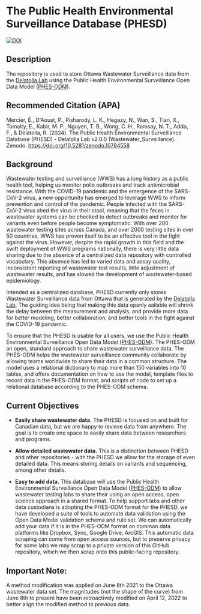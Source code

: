 # The Public Health Environmental Surveillance Database (PHESD)

[![DOI](https://zenodo.org/badge/410863559.svg)](https://zenodo.org/badge/latestdoi/410863559)

## Description

The repository is used to store Ottawa Wastewater Surveillance data from the [Delatolla Lab](https://delatolla-research-group.ca) using the Public Health Environmental Surveillance Open Data Model ([PHES-ODM](https://github.com/Big-Life-Lab/PHES-ODM)).

## Recommended Citation (APA)

Mercier, É., D'Aoust, P., Pisharody, L. K., Hegazy, N., Wan, S., Tian, X., Tomalty, E., Kabir, M. P., Nguyen, T. B., Wong, C. H., Ramsay, N. T., Addo, F., & Delatolla, R. (2024). The Public Health Environmental Surveillance Database (PHESD) - Delatolla Lab v2.0.0 (Wastewater_Surveillance). Zenodo. https://doi.org/10.5281/zenodo.10794558

## Background

Wastewater testing and surveillance (WWS) has a long history as a public health tool, helping us monitor polio outbreaks and track antimicrobial resistance. With the COVID-19 pandemic and the emergence of the SARS-CoV-2 virus, a new opportunity has emerged to leverage WWS to inform prevention and control of the pandemic. People infected with the SARS-CoV-2 virus shed the virus in their stool, meaning that the feces in wastewater systems can be checked to detect outbreaks and monitor for variants even before people become symptomatic. With over 200 wastewater testing sites across Canada, and over 2000 testing sites in over 50 countries, WWS has proven itself to be an effective tool in the fight against the virus. However, despite the rapid growth in this field and the swift deployment of WWS programs nationally, there is very little data sharing due to the absence of a centralized data repository with controlled vocabulary. This absence has led to varied data and assay quality, inconsistent reporting of wastewater test results, little adjustment of wastewater results, and has slowed the development of wastewater-based epidemiology.

Intended as a centralized database, PHESD currently only stores Wastewater Surveillance data from Ottawa that is generated by the [Delatolla Lab](https://delatolla-research-group.ca). The guiding idea being that making this data openly aailable will shrink the delay between the measurement and analysis, and provide more data for better modeling, better collaboration, and better tools in the fight against the COVID-19 pandemic.  

To ensure that the PHESD is usable for all users, we use the Public Health Environmental Surveillance Open Data Model ([PHES-ODM](https://github.com/Big-Life-Lab/PHES-ODM)). The PHES-ODM an open, standard approach to share wastewater surveillance data. The PHES-ODM helps the wastewater surveillance community collaborate by allowing teams worldwide to share their data in a common structure. The model uses a relational dictionary to map more than 150 variables into 10 tables, and offers documentation on how to use the model, template files to record data in the PHES-ODM format, and scripts of code to set up a relational database according to the PHES-ODM schema.

## Current Objectives

- **Easily share wastewater data.** The PHESD is focused on and built for Canadian data, but we are happy to revieve data from anywhere. The goal is to create one space to easily share data between researchers and programs.

- **Allow detailed wastewater data.** This is a distinction between PHESD and other repositories - with the PHESD we allow for the storage of even detailed data. This means storing details on variants and sequencing, among other details.

- **Easy to add data.** This database will use the Public Health Environmental Surveillance Open Data Model ([PHES-ODM](https://github.com/Big-Life-Lab/PHES-ODM)) to allow wastewater testing labs to share their using an open access, open science approach in a shared format. To help support labs and other data custodians is adopting the PHES-ODM format for the PHESD, we have developed a suite of tools to automate data validation using the Open Data Model validation schema and rule set. We can automatically add your data if it is in the PHES-ODM format on common data platforms like Dropbox, Sync, Google Drive, ArcGIS. This automatic data scraping can come from open access sources, but to preserve privacy for some labs we may scrap to a private version of this GitHub repository, which we then scrap onto this public-facing repository.

## Important Note:

A method modification was applied on June 8th 2021 to the Ottawa wastewater data set. The magnitudes (not the shape of the curve) from June 8th to present have been retroactively modified on April 12, 2022 to better align the modified method to previous data.

